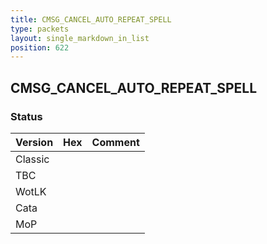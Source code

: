 ```yaml
---
title: CMSG_CANCEL_AUTO_REPEAT_SPELL
type: packets
layout: single_markdown_in_list
position: 622
---
```


## CMSG_CANCEL_AUTO_REPEAT_SPELL

### Status

Version | Hex | Comment
---------- | ---------- | ---------- 
Classic |  |  
TBC |  |  
WotLK |  |  
Cata |  |  
MoP |  |  